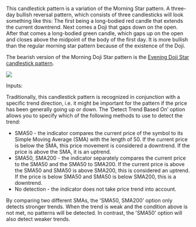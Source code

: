 This candlestick pattern is a variation of the Morning Star pattern. A three-day bullish reversal pattern, which consists of three candlesticks will look something like this: The first being a long-bodied red candle that extends the current downtrend. Next comes a Doji that gaps down on the open. After that comes a long-bodied green candle, which gaps up on the open and closes above the midpoint of the body of the first day. It is more bullish than the regular morning star pattern because of the existence of the Doji.

The bearish version of the Morning Doji Star pattern is the [Evening Doji Star candlestick pattern](https://www.tradingview.com/?solution=43000592705). 

![](https://s3.amazonaws.com/cdn.freshdesk.com/data/helpdesk/attachments/production/43154896951/original/A7GiHvGNnZ6Ey47cLEiD91kclT0ejgjwyA.png?1599138902)

Inputs:

Traditionally, this candlestick pattern is recognized in conjunction with a specific trend direction, i.e. it might be important for the pattern if the price has been generally going up or down. The ‘Detect Trend Based On’ option allows you to specify which of the following methods to use to detect the trend:

-   SMA50 - the indicator compares the current price of the symbol to its Simple Moving Average (SMA) with the length of 50. If the current price is below the SMA, this price movement is considered a downtrend. If the price is above the SMA, it is an uptrend.
-   SMA50, SMA200 - the indicator separately compares the current price to the SMA50 and the SMA50 to SMA200. If the current price is above the SMA50 and SMA50 is above SMA200, this is considered an uptrend. If the price is below SMA50 and SMA50 is below SMA200, this is a downtrend.
-   No detection - the indicator does not take price trend into account.

By comparing two different SMAs, the 'SMA50, SMA200' option only detects stronger trends. When the trend is weak and the condition above is not met, no patterns will be detected. In contrast, the 'SMA50' option will also detect weaker trends.